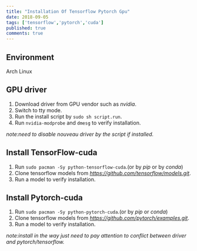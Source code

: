 ```yaml
---
title: "Installation Of Tensorflow Pytorch Gpu"
date: 2018-09-05
tags: ['tensorflow','pytorch','cuda']
published: true
comments: true
---
```


## Environment

Arch Linux

## GPU driver

1. Download driver from GPU vendor such as *nvidia*.
2. Switch to tty mode.
3. Run the install script by `sudo sh script.run`.
4. Run `nvidia-modprobe` and `dmesg` to verify installation.

*note:need to disable nouveau driver by the script if installed.*

## Install TensorFlow-cuda

1. Run `sudo pacman -Sy python-tensorflow-cuda`.(or by *pip* or by *conda*)
2. Clone tensorflow models from *https://github.com/tensorflow/models.git*.
3. Run a model to verify installation.

## Install Pytorch-cuda

1. Run `sudo pacman -Sy python-pytorch-cuda`.(or by *pip* or *conda*)
2. Clone tensorflow models from *https://github.com/pytorch/examples.git*.
3. Run a model to verify installation.

*note:install in the way just need to pay attention to conflict between driver and pytorch/tensorflow.*
